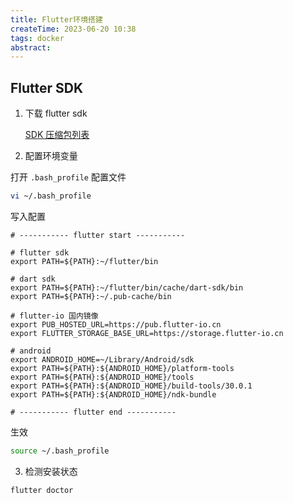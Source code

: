 ```yaml
---
title: Flutter环境搭建
createTime: 2023-06-20 10:38
tags: docker
abstract:
---
```


## Flutter SDK

1. 下载 flutter sdk

   [SDK 压缩包列表](https://docs.flutter.dev/development/tools/sdk/releases?tab=macos)

2. 配置环境变量

打开 `.bash_profile` 配置文件

```bash
vi ~/.bash_profile
```

写入配置

```
# ----------- flutter start -----------

# flutter sdk
export PATH=${PATH}:~/flutter/bin

# dart sdk
export PATH=${PATH}:~/flutter/bin/cache/dart-sdk/bin
export PATH=${PATH}:~/.pub-cache/bin

# flutter-io 国内镜像
export PUB_HOSTED_URL=https://pub.flutter-io.cn
export FLUTTER_STORAGE_BASE_URL=https://storage.flutter-io.cn

# android
export ANDROID_HOME=~/Library/Android/sdk
export PATH=${PATH}:${ANDROID_HOME}/platform-tools
export PATH=${PATH}:${ANDROID_HOME}/tools
export PATH=${PATH}:${ANDROID_HOME}/build-tools/30.0.1
export PATH=${PATH}:${ANDROID_HOME}/ndk-bundle

# ----------- flutter end -----------
```

生效

```bash
source ~/.bash_profile
```

3. 检测安装状态

```bash
flutter doctor
```